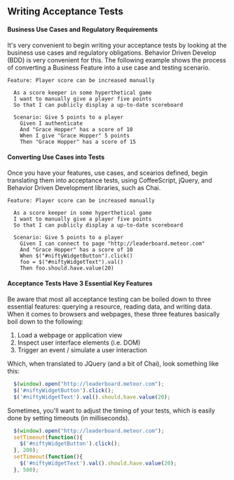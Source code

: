 ## Writing Acceptance Tests  

#### Business Use Cases and Regulatory Requirements  
It's very convenient to begin writing your acceptance tests by looking at the business use cases and regulatory obligations.  Behavior Driven Develop (BDD) is very convenient for this. The following example shows the process of converting a Business Feature into a use case and testing scenario.  

````feature  
Feature: Player score can be increased manually

  As a score keeper in some hyperthetical game
  I want to manually give a player five points
  So that I can publicly display a up-to-date scoreboard

  Scenario: Give 5 points to a player
    Given I authenticate
    And "Grace Hopper" has a score of 10
    When I give "Grace Hopper" 5 points
    Then "Grace Hopper" has a score of 15
````


#### Converting Use Cases into Tests  
Once you have your features, use cases, and scearios defined, begin translating them into acceptance tests, using CoffeeScript, jQuery, and Behavior Driven Development libraries, such as Chai. 

````feature  
Feature: Player score can be increased manually

  As a score keeper in some hyperthetical game
  I want to manually give a player five points
  So that I can publicly display a up-to-date scoreboard

  Scenario: Give 5 points to a player
    Given I can connect to page "http://leaderboard.meteor.com"
    And "Grace Hopper" has a score of 10
    When $("#niftyWidgetButton").click()
    foo = $("#niftyWidgetText").val()
    Then foo.should.have.value(20)
````

#### Acceptance Tests Have 3 Essential Key Features
Be aware that most all acceptance testing can be boiled down to three essential features:  querying a resource, reading data, and writing data.  When it comes to browsers and webpages, these three features basically boil down to the following:  

1.  Load a webpage or application view
2.  Inspect user interface elements (i.e. DOM)  
3.  Trigger an event / simulate a user interaction  


Which, when translated to JQuery (and a bit of Chai), look something like this:
````js
  $(window).open("http://leaderboard.meteor.com");
  $('#niftyWidgetButton').click();
  $('#niftyWidgetText').val().should.have.value(20);
````  

Sometimes, you'll want to adjust the timing of your tests, which is easily done by setting timeouts (in milliseconds).  
````js
  $(window).open("http://leaderboard.meteor.com");
  setTimeout(function(){
    $('#niftyWidgetButton').click();
  }, 200);
  setTimeout(function(){
    $('#niftyWidgetText').val().should.have.value(20);
  }, 500);
````  
